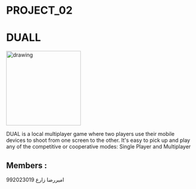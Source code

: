# PROJECT_02
# DUALL

<img src="https://user-images.githubusercontent.com/76550627/121822455-670cbe00-ccb4-11eb-8e94-a1ded74ea6fd.png" alt="drawing" style="width:200px;"/>

DUAL is a local multiplayer game where two players use their mobile devices to shoot from one screen to the other. It's easy to pick up and play any of the competitive or cooperative modes: Single Player and Multiplayer
## Members :
امیررضا زارع 992023019
